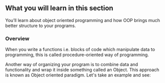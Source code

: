 ## What you will learn in this section
You’ll learn about object oriented programming and how OOP brings much better structure to your programs.

### Overview
When you write a functions i.e. blocks of code which manipulate data to programming, this is called procedure-oriented way of programming.

Another way of organizing your program is to combine data and functionality and wrap it inside something called an Object. This approach is known as Object oriented paradigm. Let's take an example and see:
